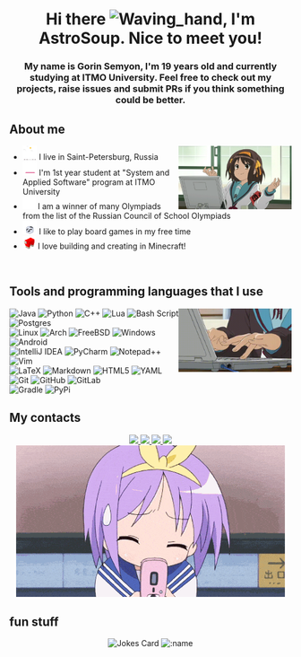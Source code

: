  <div id="header", align=center>
   <h1>
     Hi there <img 
                src="https://raw.githubusercontent.com/Tarikul-Islam-Anik/Telegram-Animated-Emojis/main/People/Waving%20Hand.webp" 
                alt="Waving_hand" 
                width="25" 
                height="25" 
                />, I'm AstroSoup. Nice to meet you!
   </h1>
   <h3>
     My name is Gorin Semyon, I'm 19 years old and currently studying at ITMO University. Feel free to check out my projects, raise issues and submit PRs if you think something could be better.
   </h3>
</div>
<div id="about me">
<h2>About me</h2>
<img src="https://github.com/AstroSoup/AstroSoup/blob/main/Resources/haruhi-plotting.gif" align=right width="40%"/>
<ul>
  <li>
    <img 
      src="https://github.com/AstroSoup/AstroSoup/blob/main/Resources/town.gif"
      alt="Town"
      width="25"
      height="25"
      /> I live in Saint-Petersburg, Russia
  </li>
  <li>
    <img
      src="https://github.com/AstroSoup/AstroSoup/blob/main/Resources/study.gif"
      alt="Study"
      width="25"
      height="25"
      /> I'm 1st year student at "System and Applied Software" program at ITMO University
  </li>
  <li>
    <img
      src="https://github.com/AstroSoup/AstroSoup/blob/main/Resources/award.gif"
      alt="Award"
      width="23"
      height="23"
      />
    I am a winner of many Olympiads from the list of the Russian Council of School Olympiads
  </li>
  <li>
    <img
      src="https://github.com/AstroSoup/AstroSoup/blob/main/Resources/dice.gif"
      alt="Dice"
      width="25"
      height="25"
      />
    I like to play board games in my free time
  </li>
  <li>
    <img
      src="https://github.com/AstroSoup/AstroSoup/blob/main/Resources/minecraft-spinning.gif"
      alt="Minecraft_ship_spinning"
      width="23"
      height="23"
      />
    I love building and creating in Minecraft!
  </li>
</ul>
  
<br>
</div>

## Tools and programming languages that I use
<img src="https://github.com/AstroSoup/AstroSoup/blob/main/Resources/yuki-typing.gif" align=right width="40%"/>

![Java](https://img.shields.io/badge/java-%23ED8B00.svg?style=for-the-badge&logo=openjdk&logoColor=white)
![Python](https://img.shields.io/badge/python-3670A0?style=for-the-badge&logo=python&logoColor=ffdd54)
![C++](https://img.shields.io/badge/c++-%2300599C.svg?style=for-the-badge&logo=c%2B%2B&logoColor=white)
![Lua](https://img.shields.io/badge/lua-%232C2D72.svg?style=for-the-badge&logo=lua&logoColor=white)
![Bash Script](https://img.shields.io/badge/bash_script-%23121011.svg?style=for-the-badge&logo=gnu-bash&logoColor=white)
![Postgres](https://img.shields.io/badge/postgres-%23316192.svg?style=for-the-badge&logo=postgresql&logoColor=white)\
![Linux](https://img.shields.io/badge/Linux-FCC624?style=for-the-badge&logo=linux&logoColor=black)
![Arch](https://img.shields.io/badge/Arch%20Linux-1793D1?logo=arch-linux&logoColor=fff&style=for-the-badge)
![FreeBSD](https://img.shields.io/badge/-FreeBSD-%23870000?style=for-the-badge&logo=freebsd&logoColor=white)
![Windows](https://img.shields.io/badge/Windows-0078D6?style=for-the-badge&logo=windows&logoColor=white)
![Android](https://img.shields.io/badge/Android-3DDC84?style=for-the-badge&logo=android&logoColor=white)\
![IntelliJ IDEA](https://img.shields.io/badge/IntelliJIDEA-000000.svg?style=for-the-badge&logo=intellij-idea&logoColor=white)
![PyCharm](https://img.shields.io/badge/pycharm-143?style=for-the-badge&logo=pycharm&logoColor=black&color=black&labelColor=green)
![Notepad++](https://img.shields.io/badge/Notepad++-90E59A.svg?style=for-the-badge&logo=notepad%2b%2b&logoColor=black)
![Vim](https://img.shields.io/badge/VIM-%2311AB00.svg?style=for-the-badge&logo=vim&logoColor=white)\
![LaTeX](https://img.shields.io/badge/latex-%23008080.svg?style=for-the-badge&logo=latex&logoColor=white)
![Markdown](https://img.shields.io/badge/markdown-%23000000.svg?style=for-the-badge&logo=markdown&logoColor=white)
![HTML5](https://img.shields.io/badge/html5-%23E34F26.svg?style=for-the-badge&logo=html5&logoColor=white)
![YAML](https://img.shields.io/badge/yaml-%23ffffff.svg?style=for-the-badge&logo=yaml&logoColor=151515)\
![Git](https://img.shields.io/badge/git-%23F05033.svg?style=for-the-badge&logo=git&logoColor=white)
![GitHub](https://img.shields.io/badge/github-%23121011.svg?style=for-the-badge&logo=github&logoColor=white)
![GitLab](https://img.shields.io/badge/gitlab-%23181717.svg?style=for-the-badge&logo=gitlab&logoColor=white)\
![Gradle](https://img.shields.io/badge/Gradle-02303A.svg?style=for-the-badge&logo=Gradle&logoColor=white)
![PyPi](https://img.shields.io/badge/pypi-%23ececec.svg?style=for-the-badge&logo=pypi&logoColor=1f73b7)

## My contacts
<div id="contacts" align="center">
<a href="https://t.me/astro_soup">
  <img src="https://img.shields.io/badge/Telegram-2CA5E0?style=for-the-badge&logo=telegram&logoColor=white">
</a>
<a href="https://vk.com/astro_soup">
  <img src="https://img.shields.io/badge/вконтакте-%232E87FB.svg?&style=for-the-badge&logo=vk&logoColor=white">
</a>
<a href="https://discord.com/users/697719405748158465">
  <img src="https://img.shields.io/badge/Discord-7289DA?style=for-the-badge&logo=discord&logoColor=white">
</a>
<a href="mailto:astro_soup@niuitmo.ru">
  <img src="https://img.shields.io/badge/Gmail-D14836?style=for-the-badge&logo=gmail&logoColor=white">
</a>
  <br>
  <img src="https://github.com/AstroSoup/AstroSoup/blob/main/Resources/tsukasa-phone.gif">
</div>
<div id="funny stuff" align=center>
  <h2 align=left>fun stuff</h2>
<img src="https://readme-jokes.vercel.app/api?theme=vue-dark" alt="Jokes Card" align=center/>
<img src="https://count.getloli.com/@AstroSoup?theme=miku" alt=":name" align=center/>
</div>
